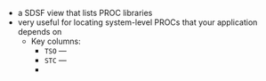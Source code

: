 - a SDSF view that lists PROC libraries
- very useful for locating system-level PROCs that your application depends on
	- Key columns:
		- `TSO` —
		- `STC` —
		-